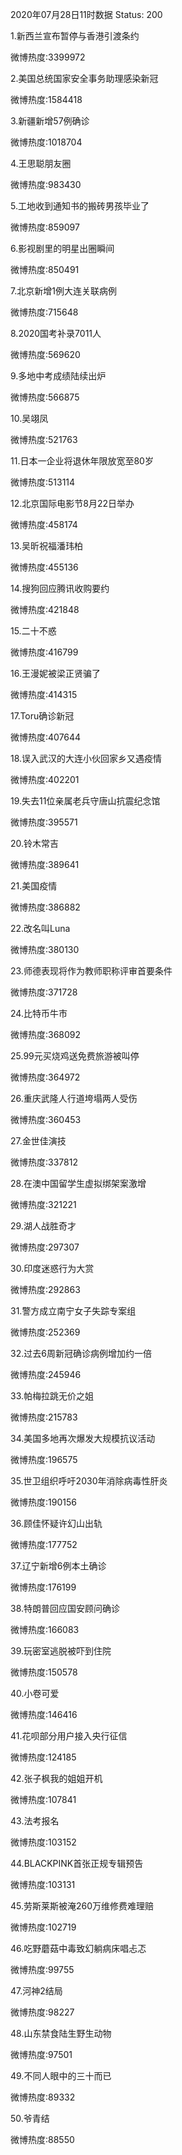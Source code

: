 2020年07月28日11时数据
Status: 200

1.新西兰宣布暂停与香港引渡条约

微博热度:3399972

2.美国总统国家安全事务助理感染新冠

微博热度:1584418

3.新疆新增57例确诊

微博热度:1018704

4.王思聪朋友圈

微博热度:983430

5.工地收到通知书的搬砖男孩毕业了

微博热度:859097

6.影视剧里的明星出圈瞬间

微博热度:850491

7.北京新增1例大连关联病例

微博热度:715648

8.2020国考补录7011人

微博热度:569620

9.多地中考成绩陆续出炉

微博热度:566875

10.吴翊凤

微博热度:521763

11.日本一企业将退休年限放宽至80岁

微博热度:513114

12.北京国际电影节8月22日举办

微博热度:458174

13.吴昕祝福潘玮柏

微博热度:455136

14.搜狗回应腾讯收购要约

微博热度:421848

15.二十不惑

微博热度:416799

16.王漫妮被梁正贤骗了

微博热度:414315

17.Toru确诊新冠

微博热度:407644

18.误入武汉的大连小伙回家乡又遇疫情

微博热度:402201

19.失去11位亲属老兵守唐山抗震纪念馆

微博热度:395571

20.铃木常吉

微博热度:389641

21.美国疫情

微博热度:386882

22.改名叫Luna

微博热度:380130

23.师德表现将作为教师职称评审首要条件

微博热度:371728

24.比特币牛市

微博热度:368092

25.99元买烧鸡送免费旅游被叫停

微博热度:364972

26.重庆武隆人行道垮塌两人受伤

微博热度:360453

27.金世佳演技

微博热度:337812

28.在澳中国留学生虚拟绑架案激增

微博热度:321221

29.湖人战胜奇才

微博热度:297307

30.印度迷惑行为大赏

微博热度:292863

31.警方成立南宁女子失踪专案组

微博热度:252369

32.过去6周新冠确诊病例增加约一倍

微博热度:245946

33.帕梅拉跳无价之姐

微博热度:215783

34.美国多地再次爆发大规模抗议活动

微博热度:196575

35.世卫组织呼吁2030年消除病毒性肝炎

微博热度:190156

36.顾佳怀疑许幻山出轨

微博热度:177752

37.辽宁新增6例本土确诊

微博热度:176199

38.特朗普回应国安顾问确诊

微博热度:166083

39.玩密室逃脱被吓到住院

微博热度:150578

40.小卷可爱

微博热度:146416

41.花呗部分用户接入央行征信

微博热度:124185

42.张子枫我的姐姐开机

微博热度:107841

43.法考报名

微博热度:103152

44.BLACKPINK首张正规专辑预告

微博热度:103131

45.劳斯莱斯被淹260万维修费难理赔

微博热度:102719

46.吃野蘑菇中毒致幻躺病床唱忐忑

微博热度:99755

47.河神2结局

微博热度:98227

48.山东禁食陆生野生动物

微博热度:97501

49.不同人眼中的三十而已

微博热度:89332

50.爷青结

微博热度:88550

